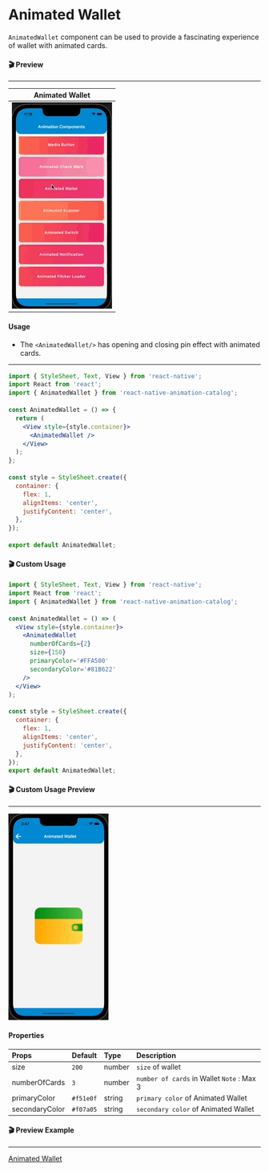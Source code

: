 # Animated Wallet

`AnimatedWallet` component can be used to provide a fascinating experience of wallet with animated cards.

#### 🎬 Preview

---

|            Animated Wallet             |
| :------------------------------------: |
| ![alt tag](/assets/AnimatedWallet.gif) |

#### Usage

- The `<AnimatedWallet/>` has opening and closing pin effect with animated cards.

---

```jsx
import { StyleSheet, Text, View } from 'react-native';
import React from 'react';
import { AnimatedWallet } from 'react-native-animation-catalog';

const AnimatedWallet = () => {
  return (
    <View style={style.container}>
      <AnimatedWallet />
    </View>
  );
};

const style = StyleSheet.create({
  container: {
    flex: 1,
    alignItems: 'center',
    justifyContent: 'center',
  },
});

export default AnimatedWallet;
```

#### 🎬 Custom Usage

```jsx
import { StyleSheet, Text, View } from 'react-native';
import React from 'react';
import { AnimatedWallet } from 'react-native-animation-catalog';

const AnimatedWallet = () => (
  <View style={style.container}>
    <AnimatedWallet
      numberOfCards={2}
      size={150}
      primaryColor='#FFA500'
      secondaryColor='#81B622'
    />
  </View>
);

const style = StyleSheet.create({
  container: {
    flex: 1,
    alignItems: 'center',
    justifyContent: 'center',
  },
});
export default AnimatedWallet;
```

#### 🎬 Custom Usage Preview

---

![alt tag](/assets/CustomUsageOfWallet.gif)

#### Properties

| Props          | Default   | Type   | Description                                |
| :------------- | :-------- | :----- | :----------------------------------------- |
| size           | `200`     | number | `size` of wallet                           |
| numberOfCards  | `3`       | number | `number of cards` in Wallet `Note` : Max 3 |
| primaryColor   | `#f51e0f` | string | `primary color` of Animated Wallet         |
| secondaryColor | `#f07a05` | string | `secondary color` of Animated Wallet       |

#### 🎬 Preview Example

---

[Animated Wallet](/example/src/modules/AnimatedWallet/AnimatedWallet.tsx)
